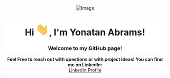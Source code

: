 <div align="center" style="background-color: #ffffff;">
  <img src="https://github.com/yoniabrams/yoniabrams/assets/124047859/c395ddb4-24fa-4722-899c-c3bef14423a1" alt="Image" width="120">
</div>

<div align="center" style="background-color: #ffffff;">
  <h1 align="center">Hi <img src="https://raw.githubusercontent.com/ABSphreak/ABSphreak/master/gifs/Hi.gif" width="40px" />, I'm Yonatan Abrams!</h1>
  <h3>Welcome to my GitHub page!</h3>
</div>
<div align="center">
  <strong>Feel Free to reach out with questions or with project ideas! You can find me on LinkedIn:</strong>
  <div style="background-color: #ffffff;">
    <a href="https://www.linkedin.com/in/yabrams" target="_blank">LinkedIn Profile</a>
  </div>
</div>
<!---
CAN ADD LATER:
<div align="center">
  <img src="https://github-readme-activity-graph.vercel.app/graph?username=yoniabrams&theme=dracula" width="400" height="200">
</div>
---!>





